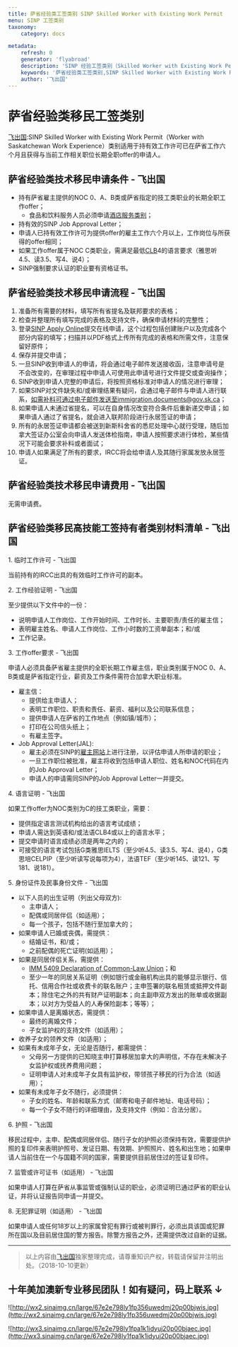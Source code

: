 ```yaml
---
title: 萨省经验类工签类别 SINP Skilled Worker with Existing Work Permit
menu: SINP 工签类别
taxonomy:
    category: docs

metadata:
    refresh: 0
    generator: 'flyabroad'
    description: 'SINP 经验工签类别（Skilled Worker with Existing Work Permit），主要是针对已持有效工作许可在萨省0，A，B或技工职业上工作6个月的申请人，需要获得 JAL，雅思4.5。'
    keywords: '萨省经验类工签类别,SINP Skilled Worker with Existing Work Permit,萨省经验类持工作许可在萨省工作类别,SINP经验类工签类别移民条件'
    author: '飞出国'
---
```


# 萨省经验类移民工签类别

[飞出国](/home):SINP Skilled Worker with Existing Work Permit（Worker with Saskatchewan Work Experience）类别适用于持有效工作许可已在萨省工作六个月且获得与当前工作相关职位长期全职offer的申请人。

## 萨省经验类技术移民申请条件 - 飞出国

* 持有萨省雇主提供的NOC 0、A、B类或萨省指定的技工类职业的长期全职工作offer；
    * 食品和饮料服务人员必须申请[酒店服务类别](/ca/sk/sinp-experience/sinp-experience-hospitality-sector-project)；
* 持有效的SINP Job Approval Letter；
* 申请人已持有效工作许可为提供offer的雇主工作六个月以上，工作岗位与所获得的offer相同；
* 如果工作offer属于NOC C类职业，需满足最低[CLB](ca/ee/clb)4的语言要求（雅思听4.5、读3.5、写4、说4）；
* SINP强制要求认证的职业要有资格证书。

## 萨省经验类技术移民申请流程 - 飞出国

1. 准备所有需要的材料，填写所有省提名及联邦要求的表格；
2. 检查并整理所有填写完成的表格及支持文件，确保申请材料的完整性；
3. 登录[SINP Apply Online](https://immigration.saskatchewan.ca/apex/f?p=305:101:6254269028380)提交在线申请，这个过程包括创建账户以及完成各个部分内容的填写；扫描并以PDF格式上传所有完成的表格和所需文件，注意保留好原件；
4. 保存并提交申请；
5. 一旦SINP收到申请人的申请，将会通过电子邮件发送接收函，注意申请号是不会改变的，在审理过程中申请人可使用此申请号进行文件提交或查询操作；
6. SINP收到申请人完整的申请后，将按照资格标准对申请人的情况进行审理；
7. 如果SINP对文件缺失和/或审理结果有疑问，会通过电子邮件与申请人进行联系，如需补料可通过电子邮件发送至immigration.documents@gov.sk.ca；
8. 如果申请人未通过省提名，可以在自身情况改变符合条件后重新递交申请；如果申请人通过了省提名，就会进入联邦阶段进行永居签证的申请；
9. 所有的永居签证申请都会被送到新斯科舍省的悉尼处理中心就行受理，随后加拿大签证办公室会向申请人发送体检指南，申请人按照要求进行体检，某些情况下可能会要求补料或者面试；
10. 申请人如果满足了所有的要求，IRCC将会给申请人及其随行家属发放永居签证。

## 萨省经验类技术移民申请费用 - 飞出国

无需申请费。

## 萨省经验类移民高技能工签持有者类别材料清单 - 飞出国

1\. 临时工作许可 - 飞出国

当前持有的IRCC出具的有效临时工作许可的副本。

2\. 工作经验证明 - 飞出国

至少提供以下文件中的一份：

* 说明申请人工作岗位、工作开始时间、工作时长、主要职责/责任的雇主信；
* 表明雇主姓名、申请人工作岗位、工作小时数的工资单副本；和/或
* 工作记录。

3\. 工作offer要求 - 飞出国

申请人必须具备萨省雇主提供的全职长期工作雇主信，职业类别属于NOC 0、A、B类或是萨省指定行业，薪资及工作条件需符合加拿大职业标准。

* 雇主信：
    * 提供给主申请人；
    * 表明工作职位、职责和责任、薪资、福利以及公司联系信息；
    * 提供申请人在萨省的工作地点（例如镇/城市）；
    * 打印在公司信头纸上；
    * 有雇主签字。
* Job Approval Letter(JAL):
    * 雇主必须在SINP的[雇主网站](http://www.saskatchewan.ca/residents/moving-to-saskatchewan/immigrating-to-saskatchewan/hiring-foreign-workers/recruit-and-hire-workers-with-sinp)上进行注册，以评估申请人所申请的职业；
    * 一旦工作职位被批准，雇主将收到包括申请人职位、姓名和NOC代码在内的Job Approval Letter；
    * 申请人的申请需同SINP的Job Approval Letter一并提交。 

4\. 语言证明 - 飞出国

如果工作offer为NOC类别为C的技工类职业，需要：

* 提供指定语言测试机构给出的语言考试成绩；
* 申请人需达到英语和/或法语CLB4或以上的语言水平；
* 提交申请时语言成绩必须是两年之内的；
* 可接受的语言考试包括G类雅思IELTS（至少听4.5、读3.5、写4、说4），G类思培CELPIP（至少听读写说每项为4），法语TEF（至少听145、读121、写181、说181）。

5\. 身份证件及民事身份文件 - 飞出国

* 以下人员的出生证明（列出父母双方):
    * 主申请人；
    * 配偶或同居伴侣（如适用）；
    * 每一个孩子，包括不随行至加拿大的；
* 如果申请人已婚或丧偶，需提供：
    * 结婚证书，和/或；
    * 之前配偶的死亡证明(如适用）；
* 如果是同居伴侣关系，需提供：
    * [IMM 5409 Declaration of Common-Law Union](https://www.canada.ca/content/dam/ircc/migration/ircc/english/pdf/kits/forms/imm5409e.pdf)；和
    * 至少一年的同居关系证明（例如银行或金融机构出具的能够显示银行、信托、信用合作社或收费卡的联名账户；主申签署的联名租赁或抵押文件副本；除住宅之外的共有财产证明副本；向主副申双方发出的账单或收据副本；以对方为受益人的人寿保险副本；等等）；
* 如果申请人是离婚状态，需提供：  
    * 最终的离婚文件；
    * 子女监护权的支持文件（如适用）；
* 收养子女的领养文件（如适用）；
* 如果有未成年子女，无论是否随行，都需提供：
    * 父母另一方提供的已知晓主申打算移居加拿大的声明信，不存在未解决子女监护权或抚养费用问题；
    * 证明申请人对未成年子女具有监护权，带领孩子移民的行为合法（如适用）；
* 如果有未成年子女不随行，必须提供：
    * 子女的姓名、年龄和联系方式（邮寄和电子邮件地址、电话号码）；
    * 每一个子女不随行的详细理由，及支持文件（例如：合法分居）。

6\. 护照 - 飞出国

移民过程中，主申、配偶或同居伴侣、随行子女的护照必须保持有效，需要提供护照的复印件来表明护照号、发证日期、有效期、护照照片、姓名和出生地；如果申请人当前住在一个与国籍不同的国家，需要提供目前居住过的签证复印件。

7\. 监管或许可证书（如适用） - 飞出国

如果申请人打算在萨省从事监管或强制认证的职业，必须证明已通过萨省的职业认证，并将认证报告同申请一并提交。

8\. 无犯罪证明（如适用） - 飞出国

如果申请人或任何18岁以上的家属曾犯有罪行或被判罪行，必须出具该国或犯罪所在国以及目前居住国的警方报告。除警方报告之外，还需提供改过自新的证据。

----

> 以上内容由[飞出国](http://www.flyabroad.hk/)独家整理完成，请尊重知识产权，转载请保留并注明出处。（2018-10-10更新）

## 十年美加澳新专业移民团队！如有疑问，码上联系 ↓ ##

![http://wx2.sinaimg.cn/large/67e2e798ly1fp356uwedmj20p00bjwis.jpg](http://wx2.sinaimg.cn/large/67e2e798ly1fp356uwedmj20p00bjwis.jpg)

![http://wx3.sinaimg.cn/large/67e2e798ly1fpa1k1idyuj20p00bjaec.jpg](http://wx3.sinaimg.cn/large/67e2e798ly1fpa1k1idyuj20p00bjaec.jpg)

[萨斯卡通]:/ca/sk/Saskatoon
[里贾纳]:/ca/sk/Regina
[萨斯喀彻温大学]:/ca/sk/usask
[里贾纳大学]:/ca/sk/uregina
[SINP]:/ca/sk/SINP
[萨斯喀彻温省]:/ca/sk